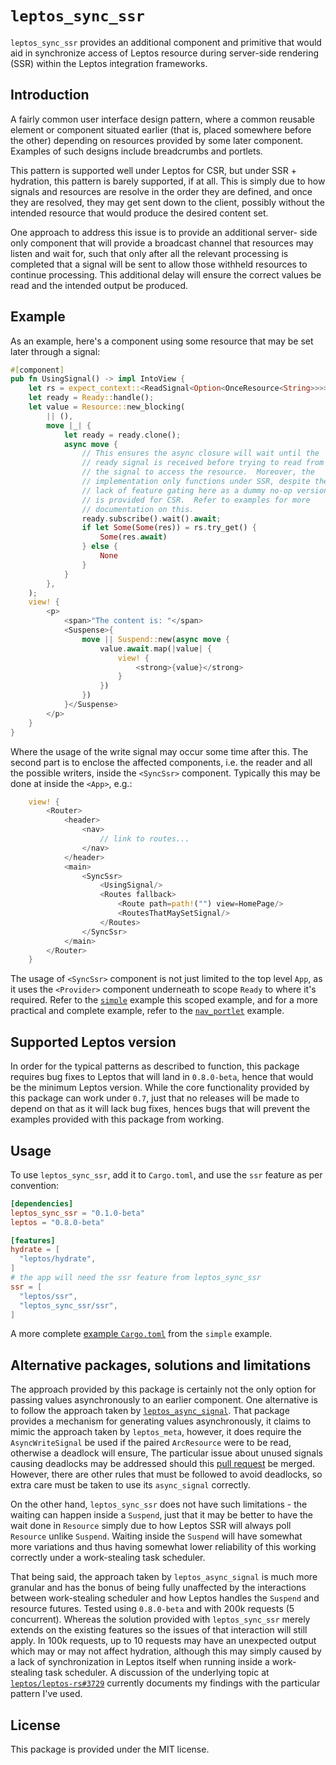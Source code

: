 # `leptos_sync_ssr`

`leptos_sync_ssr` provides an additional component and primitive that
would aid in synchronize access of Leptos resource during server-side
rendering (SSR) within the Leptos integration frameworks.

## Introduction

A fairly common user interface design pattern, where a common reusable
element or component situated earlier (that is, placed somewhere before
the other) depending on resources provided by some later component.
Examples of such designs include breadcrumbs and portlets.

This pattern is supported well under Leptos for CSR, but under SSR +
hydration, this pattern is barely supported, if at all.  This is simply
due to how signals and resources are resolve in the order they are
defined, and once they are resolved, they may get sent down to the
client, possibly without the intended resource that would produce the
desired content set.

One approach to address this issue is to provide an additional server-
side only component that will provide a broadcast channel that resources
may listen and wait for, such that only after all the relevant
processing is completed that a signal will be sent to allow those
withheld resources to continue processing.  This additional delay will
ensure the correct values be read and the intended output be produced.

## Example

As an example, here's a component using some resource that may be set
later through a signal:

```rust
#[component]
pub fn UsingSignal() -> impl IntoView {
    let rs = expect_context::<ReadSignal<Option<OnceResource<String>>>>();
    let ready = Ready::handle();
    let value = Resource::new_blocking(
        || (),
        move |_| {
            let ready = ready.clone();
            async move {
                // This ensures the async closure will wait until the
                // ready signal is received before trying to read from
                // the signal to access the resource.  Moreover, the
                // implementation only functions under SSR, despite the
                // lack of feature gating here as a dummy no-op version
                // is provided for CSR.  Refer to examples for more
                // documentation on this.
                ready.subscribe().wait().await;
                if let Some(Some(res)) = rs.try_get() {
                    Some(res.await)
                } else {
                    None
                }
            }
        },
    );
    view! {
        <p>
            <span>"The content is: "</span>
            <Suspense>{
                move || Suspend::new(async move {
                    value.await.map(|value| {
                        view! {
                            <strong>{value}</strong>
                        }
                    })
                })
            }</Suspense>
        </p>
    }
}
```

Where the usage of the write signal may occur some time after this.  The
second part is to enclose the affected components, i.e. the reader and
all the possible writers, inside the `<SyncSsr>` component.  Typically
this may be done at inside the `<App>`, e.g.:

```rust
    view! {
        <Router>
            <header>
                <nav>
                    // link to routes...
                </nav>
            </header>
            <main>
                <SyncSsr>
                    <UsingSignal/>
                    <Routes fallback>
                        <Route path=path!("") view=HomePage/>
                        <RoutesThatMaySetSignal/>
                    </Routes>
                </SyncSsr>
            </main>
        </Router>
    }
```

The usage of `<SyncSsr>` component is not just limited to the top level
`App`, as it uses the `<Provider>` component underneath to scope
`Ready` to where it's required. Refer to the [`simple`](example/simple/)
example this scoped example, and for a more practical and complete
example, refer to the [`nav_portlet`](example/nav_portlet/) example.

## Supported Leptos version

In order for the typical patterns as described to function, this package
requires bug fixes to Leptos that will land in `0.8.0-beta`, hence that
would be the minimum Leptos version.  While the core functionality
provided by this package can work under `0.7`, just that no releases
will be made to depend on that as it will lack bug fixes, hences bugs
that will prevent the examples provided with this package from working.

## Usage

To use `leptos_sync_ssr`, add it to `Cargo.toml`, and use the `ssr`
feature as per convention:

```toml
[dependencies]
leptos_sync_ssr = "0.1.0-beta"
leptos = "0.8.0-beta"

[features]
hydrate = [
  "leptos/hydrate",
]
# the app will need the ssr feature from leptos_sync_ssr
ssr = [
  "leptos/ssr",
  "leptos_sync_ssr/ssr",
]
```

A more complete [example `Cargo.toml`](example/sample/Cargo.toml) from
the `simple` example.

## Alternative packages, solutions and limitations

The approach provided by this package is certainly not the only option
for passing values asynchronously to an earlier component.  One
alternative is to follow the approach taken by [`leptos_async_signal`](
https://github.com/demiurg-dev/leptos_async_signal/).  That package
provides a mechanism for generating values asynchronously, it claims to
mimic the approach taken by `leptos_meta`, however, it does require the
`AsyncWriteSignal` be used if the paired `ArcResource` were to be read,
otherwise a deadlock will ensure, The particular issue about unused
signals causing deadlocks may be addressed should this [pull request](
https://github.com/demiurg-dev/leptos_async_signal/pull/15) be merged.
However, there are other rules that must be followed to avoid deadlocks,
so extra care must be taken to use its `async_signal` correctly.

On the other hand, `leptos_sync_ssr` does not have such limitations -
the waiting can happen inside a `Suspend`, just that it may be better to
have the wait done in `Resource` simply due to how Leptos SSR will
always poll `Resource` unlike `Suspend`.  Waiting inside the `Suspend`
will have somewhat more variations and thus having somewhat lower
reliability of this working correctly under a work-stealing task
scheduler.

That being said, the approach taken by `leptos_async_signal` is much
more granular and has the bonus of being fully unaffected by the
interactions between work-stealing scheduler and how Leptos handles the
`Suspend` and resource futures.  Tested using `0.8.0-beta` and with 200k
requests (5 concurrent).  Whereas the solution provided with
`leptos_sync_ssr` merely extends on the existing features so the issues
of that interaction will still apply.  In 100k requests, up to 10
requests may have an unexpected output which may or may not affect
hydration, although this may simply caused by a lack of synchronization
in Leptos itself when running inside a work-stealing task scheduler. A
discussion of the underlying topic at [`leptos/leptos-rs#3729`](
https://github.com/leptos-rs/leptos/issues/3729) currently documents my
findings with the particular pattern I've used.

## License

This package is provided under the MIT license.
